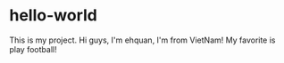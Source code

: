 # hello-world

This is my project.
Hi guys, I'm ehquan, I'm from VietNam!
My favorite is play football!
